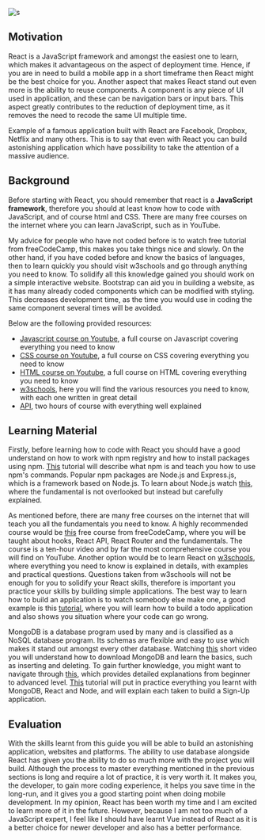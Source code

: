 ![s](https://webassets.mongodb.com/_com_assets/cms/MERN_Stack-g2t2atpx2n.png)
## Motivation
React is a JavaScript framework and amongst the easiest one to learn, which makes it advantageous on the aspect of deployment time. Hence, if you are in need to build a mobile app in a short timeframe then React might be the best choice for you. Another aspect that makes React stand out even more is the ability to reuse components. A component is any piece of UI used in application, and these can be navigation bars or input bars. This aspect greatly contributes to the reduction of deployment time, as it removes the need to recode the same UI multiple time.

Example of a famous application built with React are Facebook, Dropbox, Netflix and many others. This is to say that even with React you can build astonishing application which have possibility to take the attention of a massive audience.

## Background
Before starting with React, you should remember that react is a **JavaScript framework**, therefore you should at least know how to code with JavaScript, and of course html and CSS. There are many free courses on the internet where you can learn JavaScript, such as in YouTube. 

My advice for people who have not coded before is to watch free tutorial from freeCodeCamp, this makes you take things nice and slowly. On the other hand, if you have coded before and know the basics of languages, then to learn quickly you should visit w3schools and go through anything you need to know. To solidify all this knowledge gained you should work on a simple interactive website. Bootstrap can aid you in building a website, as it has many already coded components which can be modified with styling. This decreases development time, as the time you would use in coding the same component several times will be avoided.

Below are the following provided resources:
* [Javascript course on Youtube](https://www.youtube.com/watch?v=jS4aFq5-91M), a full course on Javascript covering everything you need to know
* [CSS course on Youtube](https://www.youtube.com/watch?v=1Rs2ND1ryYc), a full course on CSS covering everything you need to know
* [HTML course on Youtube](https://www.youtube.com/watch?v=pQN-pnXPaVg&t=6480s), a full course on HTML covering everything you need to know
* [w3schools](https://www.w3schools.com/), here you will find the various resources you need to know, with each one written in great detail
*  [API](https://www.youtube.com/watch?v=GZvSYJDk-us&t=6690s), two hours of course with everything well explained 

## Learning Material
Firstly, before learning how to code with React you should have a good understand on how to work with npm registry and how to install packages using npm. [This](https://www.youtube.com/watch?v=jHDhaSSKmB0) tutorial will describe what npm is and teach you how to use npm's commands. Popular npm packages are Node.js and Express.js, which is a framework based on Node.js. To learn about Node.js watch [this](https://www.youtube.com/watch?v=fBNz5xF-Kx4), where the fundamental is not overlooked but instead but carefully explained.

As mentioned before, there are many free courses on the internet that will teach you all the fundamentals you need to know. A highly recommended course would be [this](https://www.youtube.com/watch?v=4UZrsTqkcW4&t=2283s) free course from freeCodeCamp, where you will be taught about hooks, React API, React Router and the fundamentals. The course is a ten-hour video and by far the most comprehensive course you will find on YouTube. Another option would be to learn React on [w3schools](https://www.w3schools.com/react/default.asp), where everything you need to know is explained in details, with examples and practical questions. Questions taken from w3schools will not be enough for you to solidify your React skills, therefore is important you practice your skills by building simple applications. The best way to learn how to build an application is to watch somebody else make one, a good example is this [tutorial](https://www.youtube.com/watch?v=pCA4qpQDZD8), where you will learn how to build a todo application and also shows you situation where your code can go wrong.

MongoDB is a database program used by many and is classified as a NoSQL database program. Its schemas are flexible and easy to use which makes it stand out amongst every other database. Watching [this](https://www.youtube.com/watch?v=ofme2o29ngU) short video you will understand how to download MongoDB and learn the basics, such as inserting and deleting. To gain further knowledge, you might want to navigate through [this](https://www.tutorialspoint.com/mongodb/index.htm), which provides detailed explanations from beginner to advanced level. [This](https://www.youtube.com/watch?v=SQqSMDIzhaE&t=1042s) tutorial will put in practice everything you learnt with MongoDB, React and Node, and will explain each taken to build a Sign-Up application.

## Evaluation

With the skills learnt from this guide you will be able to build an astonishing application, websites and platforms. The ability to use database alongside React has given you the ability to do so much more with the project you will build. Although the process to master everything mentioned in the previous sections is long and require a lot of practice, it is very worth it. It makes you, the developer, to gain more coding experience, it helps you save time in the long-run, and it gives you a good starting point when doing mobile development. In my opinion, React has been worth my time and I am excited to learn more of it in the future. However, because I am not too much of a JavaScript expert, I feel like I should have learnt Vue instead of React as it is a better choice for newer developer and also has a better performance.


